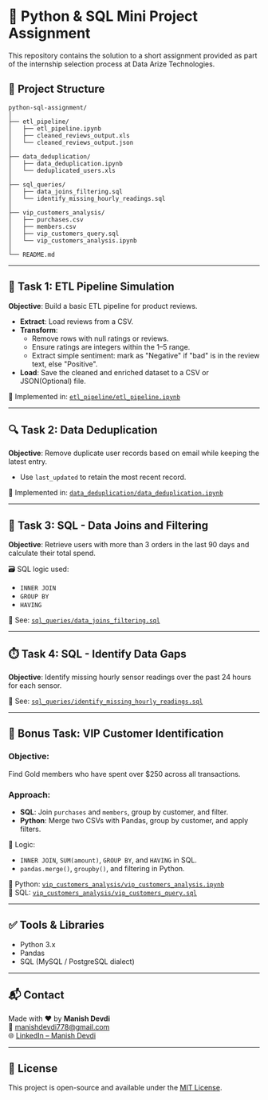 # 🐍 Python & SQL Mini Project Assignment

This repository contains the solution to a short assignment provided as part of the internship selection process at Data Arize Technologies.

## 📁 Project Structure
```
python-sql-assignment/
│
├── etl_pipeline/
│   ├── etl_pipeline.ipynb
│   ├── cleaned_reviews_output.xls
│   └── cleaned_reviews_output.json
│
├── data_deduplication/
│   ├── data_deduplication.ipynb
│   └── deduplicated_users.xls
│
├── sql_queries/
│   ├── data_joins_filtering.sql
│   └── identify_missing_hourly_readings.sql
│
├── vip_customers_analysis/
│   ├── purchases.csv
│   ├── members.csv
│   ├── vip_customers_query.sql
│   └── vip_customers_analysis.ipynb
│
└── README.md

```
---

## 🔄 Task 1: ETL Pipeline Simulation

**Objective**: Build a basic ETL pipeline for product reviews.

- **Extract**: Load reviews from a CSV.
- **Transform**:
  - Remove rows with null ratings or reviews.
  - Ensure ratings are integers within the 1–5 range.
  - Extract simple sentiment: mark as "Negative" if "bad" is in the review text, else "Positive".
- **Load**: Save the cleaned and enriched dataset to a CSV or JSON(Optional) file.

🔧 Implemented in: [`etl_pipeline/etl_pipeline.ipynb`](https://github.com/manishdevdi/python-sql-assignment/blob/main/etl_pipeline/etl_pipeline.ipynb
)

---

## 🔍 Task 2: Data Deduplication

**Objective**: Remove duplicate user records based on email while keeping the latest entry.

- Use `last_updated` to retain the most recent record.

🔧 Implemented in: [`data_deduplication/data_deduplication.ipynb`](https://github.com/manishdevdi/python-sql-assignment/blob/main/data_deduplication/data_deduplication.ipynb)

---

## 🧾 Task 3: SQL - Data Joins and Filtering

**Objective**: Retrieve users with more than 3 orders in the last 90 days and calculate their total spend.

🗃️ SQL logic used:
- `INNER JOIN`
- `GROUP BY`
- `HAVING`

📄 See: [`sql_queries/data_joins_filtering.sql`](https://github.com/manishdevdi/python-sql-assignment/blob/main/sql_queries/data_joins_filtering.sql)

---

## ⏱️ Task 4: SQL - Identify Data Gaps

**Objective**: Identify missing hourly sensor readings over the past 24 hours for each sensor.

📄 See: [`sql_queries/identify_missing_hourly_readings.sql`](https://github.com/manishdevdi/python-sql-assignment/blob/main/sql_queries/identify_missing_hourly_readings.sql)

---

## 🌟 Bonus Task: VIP Customer Identification

### Objective:
Find Gold members who have spent over $250 across all transactions.

### Approach:

- **SQL**: Join `purchases` and `members`, group by customer, and filter.
- **Python**: Merge two CSVs with Pandas, group by customer, and apply filters.

🧠 Logic:
- `INNER JOIN`, `SUM(amount)`, `GROUP BY`, and `HAVING` in SQL.
- `pandas.merge()`, `groupby()`, and filtering in Python.

📁 Python: [`vip_customers_analysis/vip_customers_analysis.ipynb`](https://github.com/manishdevdi/python-sql-assignment/blob/main/vip_customers_analysis/vip_customers_analysis.ipynb)   
📄 SQL: [`vip_customers_analysis/vip_customers_query.sql`](https://github.com/manishdevdi/python-sql-assignment/blob/main/vip_customers_analysis/vip_customers_query.sql)

---

## ✅ Tools & Libraries

- Python 3.x
- Pandas
- SQL (MySQL / PostgreSQL dialect)

---

## 📬 Contact

Made with ❤️ by **Manish Devdi**  
📧 [manishdevdi778@gmail.com](mailto:manishdevdi778@gmail.com)  
🌐 [LinkedIn – Manish Devdi](https://www.linkedin.com/in/manish-devdi/)

---

## 📌 License

This project is open-source and available under the [MIT License](https://github.com/manishdevdi/python-sql-assignment/blob/main/License).
